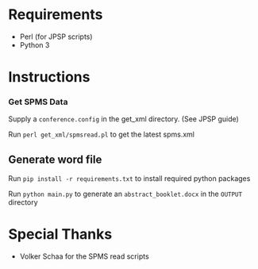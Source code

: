 # Requirements
- Perl (for JPSP scripts)
- Python 3

# Instructions

### Get SPMS Data

Supply a `conference.config` in the get_xml directory. (See JPSP guide)

Run `perl get_xml/spmsread.pl` to get the latest spms.xml

## Generate word file

Run `pip install -r requirements.txt` to install required python packages

Run `python main.py` to generate an `abstract_booklet.docx` in the `OUTPUT` directory

# Special Thanks

- Volker Schaa for the SPMS read scripts